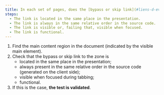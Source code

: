 ```yaml
---
title: In each set of pages, does the [bypass or skip link](#liens-d-evitement-ou-d-acces-rapide) to the [main content region](#zone-de-contenu-principal) meet these conditions (excluding special cases)?
steps:
  - The link is located in the same place in the presentation.
  - The link is always in the same relative order in the source code.
  - The link is visible or, failing that, visible when focused.
  - The link is functional.
---
```


1. Find the main content region in the document (indicated by the visible main element).
2. Check that the bypass or skip link to the zone is
   - located in the same place in the presentation;
   - always present in the same relative order in the source code (generated on the client side);
   - visible when focused during tabbing;
   - functional.
3. If this is the case, **the test is validated**.